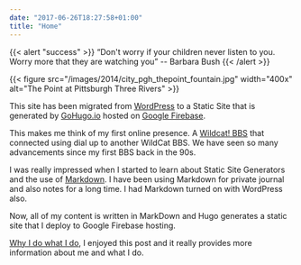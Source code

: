 ```yaml
---
date: "2017-06-26T18:27:58+01:00"
title: "Home"
---
```

{{< alert "success" >}} “Don't worry if your children never listen to you. Worry more that they are watching you” -- Barbara Bush {{< /alert >}}

{{< figure src="/images/2014/city_pgh_thepoint_fountain.jpg" width="400x" alt="The Point at Pittsburgh Three Rivers" >}}

This site has been migrated from [WordPress](https://www.wordpress.org) to a Static Site that is generated by [GoHugo.io](https://www.gohugo.io) hosted on [Google Firebase](https://firebase.google.com/docs/hosting).

This makes me think of my first online presence. A [Wildcat! BBS](https://en.wikipedia.org/wiki/Wildcat!_BBS) that connected using dial up to another WildCat BBS. We have seen so many advancements since my first BBS back in the 90s.

I was really impressed when I started to learn about Static Site Generators and the use of [Markdown](https://en.wikipedia.org/wiki/Markdown). I have been using Markdown for private journal and also notes for a long time. I had Markdown turned on with  WordPress also.

Now, all of my content is written in MarkDown and Hugo generates a static site that I deploy to Google Firebase hosting.

[Why I do what I do](/posts/2016/09/why-i-do-what-i-do/), I enjoyed this post and it really provides more information about me and what I do.
